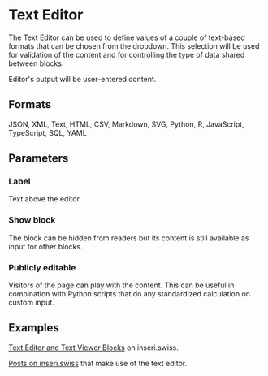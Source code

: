 # Text Editor

The Text Editor can be used to define values of a couple of text-based formats that can be chosen from the dropdown. This selection will be used for validation of the content and for controlling the type of data shared between blocks.

Editor's output will be user-entered content.

## Formats

JSON, XML, Text, HTML, CSV, Markdown, SVG, Python, R, JavaScript, TypeScript, SQL, YAML

## Parameters

### Label

Text above the editor

### Show block

The block can be hidden from readers but its content is still available as input for other blocks.

### Publicly editable

Visitors of the page can play with the content. This can be useful in combination with Python scripts that do any standardized calculation on custom input.

## Examples

[Text Editor and Text Viewer Blocks](https://inseri.swiss/2022/12/text-editor-and-text-viewer-blocks/) on inseri.swiss.

[Posts on inseri.swiss](https://inseri.swiss/tag/text-editor/) that make use of the text editor.
